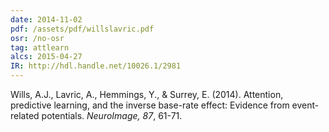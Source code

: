 ```yaml
---
date: 2014-11-02
pdf: /assets/pdf/willslavric.pdf
osr: /no-osr
tag: attlearn
alcs: 2015-04-27
IR: http://hdl.handle.net/10026.1/2981
---
```


Wills, A.J., Lavric, A., Hemmings, Y., & Surrey, E. (2014). Attention, predictive learning, and the inverse base-rate effect: Evidence from event-related potentials. _NeuroImage, 87_, 61-71. 

